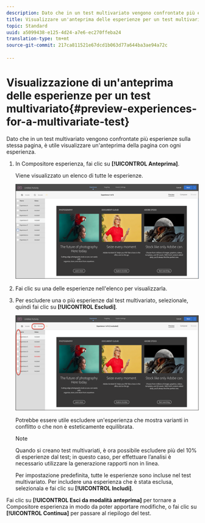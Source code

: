 ```yaml
---
description: Dato che in un test multivariato vengono confrontate più esperienze sulla stessa pagina, è utile visualizzare un'anteprima della pagina con ogni esperienza.
title: Visualizzare un'anteprima delle esperienze per un test multivariato
topic: Standard
uuid: a5099438-e125-4d24-a7e6-ec270ffeba24
translation-type: tm+mt
source-git-commit: 217ca811521e67dcd1b063d77a644ba3ae94a72c

---
```



# Visualizzazione di un'anteprima delle esperienze per un test multivariato{#preview-experiences-for-a-multivariate-test}

Dato che in un test multivariato vengono confrontate più esperienze sulla stessa pagina, è utile visualizzare un'anteprima della pagina con ogni esperienza.

1. In Compositore esperienza, fai clic su **[!UICONTROL Anteprima]**.

   Viene visualizzato un elenco di tutte le esperienze.

   ![](assets/preview.png)

1. Fai clic su una delle esperienze nell'elenco per visualizzarla.

1. Per escludere una o più esperienze dal test multivariato, selezionale, quindi fai clic su **[!UICONTROL Escludi]**.

   ![Escludere le esperienze](/help/c-activities/c-multivariate-testing/t-create-multivariate-test/assets/preview-mvt-exclude.png)

   Potrebbe essere utile escludere un'esperienza che mostra varianti in conflitto o che non è esteticamente equilibrata.

   >[!NOTE]
   >
   >Quando si creano test multivariati, è ora possibile escludere più del 10% di esperienze dal test; in questo caso, per effettuare l’analisi è necessario utilizzare la generazione rapporti non in linea.

   Per impostazione predefinita, tutte le esperienze sono incluse nel test multivariato. Per includere una esperienza che è stata esclusa, selezionala e fai clic su **[!UICONTROL Includi]**.

Fai clic su **[!UICONTROL Esci da modalità anteprima]** per tornare a Compositore esperienza in modo da poter apportare modifiche, o fai clic su **[!UICONTROL Continua]** per passare al riepilogo del test.

